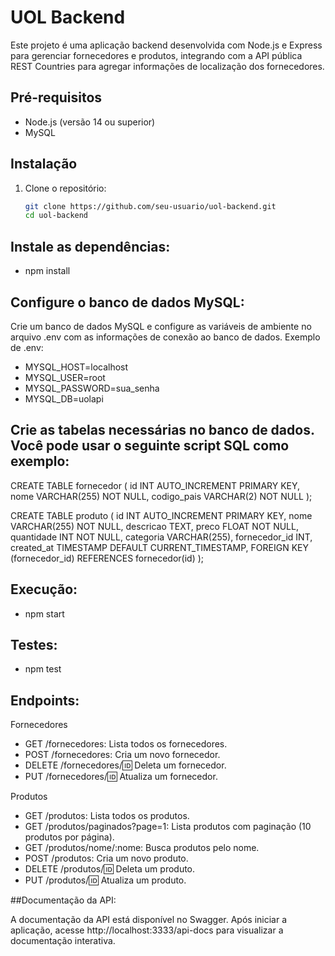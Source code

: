 # UOL Backend

Este projeto é uma aplicação backend desenvolvida com Node.js e Express para gerenciar fornecedores e produtos, integrando com a API pública REST Countries para agregar informações de localização dos fornecedores.

## Pré-requisitos

- Node.js (versão 14 ou superior)
- MySQL

## Instalação

1. Clone o repositório:
   ```bash
   git clone https://github.com/seu-usuario/uol-backend.git
   cd uol-backend

## Instale as dependências:

- npm install

## Configure o banco de dados MySQL:

Crie um banco de dados MySQL e configure as variáveis de ambiente no arquivo .env com as informações de conexão ao banco de dados. Exemplo de .env:

- MYSQL_HOST=localhost
- MYSQL_USER=root
- MYSQL_PASSWORD=sua_senha
- MYSQL_DB=uolapi

## Crie as tabelas necessárias no banco de dados. Você pode usar o seguinte script SQL como exemplo:

CREATE TABLE fornecedor (
  id INT AUTO_INCREMENT PRIMARY KEY,
  nome VARCHAR(255) NOT NULL,
  codigo_pais VARCHAR(2) NOT NULL
);

CREATE TABLE produto (
  id INT AUTO_INCREMENT PRIMARY KEY,
  nome VARCHAR(255) NOT NULL,
  descricao TEXT,
  preco FLOAT NOT NULL,
  quantidade INT NOT NULL,
  categoria VARCHAR(255),
  fornecedor_id INT,
  created_at TIMESTAMP DEFAULT CURRENT_TIMESTAMP,
  FOREIGN KEY (fornecedor_id) REFERENCES fornecedor(id)
);

## Execução:

- npm start

## Testes:

- npm test

## Endpoints:

Fornecedores
- GET /fornecedores: Lista todos os fornecedores.
- POST /fornecedores: Cria um novo fornecedor.
- DELETE /fornecedores/:id: Deleta um fornecedor.
- PUT /fornecedores/:id: Atualiza um fornecedor.

Produtos
- GET /produtos: Lista todos os produtos.
- GET /produtos/paginados?page=1: Lista produtos com paginação (10 produtos por página).
- GET /produtos/nome/:nome: Busca produtos pelo nome.
- POST /produtos: Cria um novo produto.
- DELETE /produtos/:id: Deleta um produto.
- PUT /produtos/:id: Atualiza um produto.

##Documentação da API:

A documentação da API está disponível no Swagger. Após iniciar a aplicação, acesse http://localhost:3333/api-docs para visualizar a documentação interativa.

